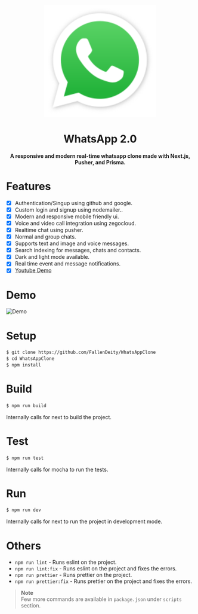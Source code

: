 <p align="center"><img src="./public/logo.png" alt="Logo" width="300" height="300"></p>
<h1 align="center">WhatsApp 2.0</h1>
<h4 align="center">A responsive and modern real-time whatsapp clone made with Next.js, Pusher, and Prisma.</h4>

# Features

- [x] Authentication/Singup using github and google.
- [x] Custom login and signup using nodemailer..
- [x] Modern and responsive mobile friendly ui.
- [x] Voice and video call integration using zegocloud.
- [x] Realtime chat using pusher.
- [x] Normal and group chats.
- [x] Supports text and image and voice messages.
- [x] Search indexing for messages, chats and contacts.
- [x] Dark and light mode available.
- [x] Real time event and message notifications.
- [x] [Youtube Demo](https://youtu.be/xkknqfyUR-8)      

# Demo

![Demo](./public/demo.gif)

# Setup

```bash
$ git clone https://github.com/FallenDeity/WhatsAppClone
$ cd WhatsAppClone
$ npm install
```

# Build

```bash
$ npm run build
```

Internally calls for next to build the project.

# Test

```bash
$ npm run test
```

Internally calls for mocha to run the tests.

# Run

```bash
$ npm run dev
```

Internally calls for next to run the project in development mode.

# Others

- `npm run lint` - Runs eslint on the project.
- `npm run lint:fix` - Runs eslint on the project and fixes the errors.
- `npm run prettier` - Runs prettier on the project.
- `npm run prettier:fix` - Runs prettier on the project and fixes the errors.

> **Note**  
> Few more commands are available in `package.json` under `scripts` section.

